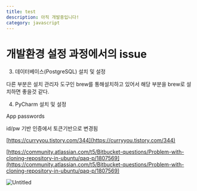```yaml
---
title: test
description: 아직 개발중입니다!
category: javascript
---
```


# 개발환경 설정 과정에서의 issue

3. 데이터베이스(PostgreSQL) 설치 및 설정

다른 부분은 설치 관리자 도구인 brew를 통해설치하고 있어서 해당 부분을 brew로 설치하면 좋을것 같다.

4. PyCharm 설치 및 설정

App passwords

id/pw 기반 인증에서 토큰기반으로 변경됨

[https://curryyou.tistory.com/344](https://curryyou.tistory.com/344)

[https://community.atlassian.com/t5/Bitbucket-questions/Problem-with-cloning-repository-in-ubuntu/qaq-p/1807569](https://community.atlassian.com/t5/Bitbucket-questions/Problem-with-cloning-repository-in-ubuntu/qaq-p/1807569)

![Untitled](https://s3.us-west-2.amazonaws.com/secure.notion-static.com/493ac89c-cefa-4b1d-a567-f621f25226ce/Untitled.png?X-Amz-Algorithm=AWS4-HMAC-SHA256&X-Amz-Credential=AKIAT73L2G45O3KS52Y5%2F20211012%2Fus-west-2%2Fs3%2Faws4_request&X-Amz-Date=20211012T041832Z&X-Amz-Expires=86400&X-Amz-Signature=ba011f375448d4c7ffb2ab7871dc33cbbe92b6d44570e1f8de367768953d9b68&X-Amz-SignedHeaders=host&response-content-disposition=filename%20%3D%22Untitled.png%22)
